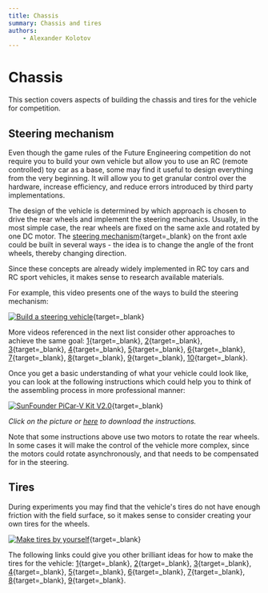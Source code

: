 ```yaml
---
title: Chassis
summary: Chassis and tires
authors:
    - Alexander Kolotov
---
```

# Chassis

This section covers aspects of building the chassis and tires for the vehicle for competition.

## Steering mechanism

Even though the game rules of the Future Engineering competition do not require you to build your own vehicle but allow you to use an RC (remote controlled) toy car as a base, some may find it useful to design everything from the very beginning. It will allow you to get granular control over the hardware, increase efficiency, and reduce errors introduced by third party implementations.

The design of the vehicle is determined by which approach is chosen to drive the rear wheels and implement the steering mechanics. Usually, in the most simple case, the rear wheels are fixed on the same axle and rotated by one DC motor. The [steering mechanism](https://en.wikipedia.org/wiki/Steering){target=_blank} on the front axle could be built in several ways - the idea is to change the angle of the front wheels, thereby changing direction.

Since these concepts are already widely implemented in RC toy cars and RC sport vehicles, it makes sense to research available materials. 

For example, this video presents one of the ways to build the steering mechanism:

[![Build a steering vehicle](https://img.youtube.com/vi/ZdtPTUsrAA4/0.jpg)](https://youtu.be/ZdtPTUsrAA4){target=_blank}

More videos referenced in the next list consider other approaches to achieve the same goal: [1](https://youtu.be/NjAQMPVhdBk){target=_blank}, [2](https://youtu.be/ePDCRdfabZo){target=_blank}, [3](https://youtu.be/CsdP2IEyl2g){target=_blank}, [4](https://youtu.be/NL5-FV28uRA){target=_blank}, [5](https://youtu.be/12CiZusgZng){target=_blank}, [6](https://youtu.be/8JMM5NwO34I){target=_blank}, [7](https://youtu.be/5rJYZLX6uY4){target=_blank}, [8](https://youtu.be/x_3DDoNCBQk){target=_blank}, [9](https://youtu.be/2QUsQxnrYEs){target=_blank}, [10](https://youtu.be/d73MOvDyg38){target=_blank}.

Once you get a basic understanding of what your vehicle could look like, you can look at the following instructions which could help you to think of the assembling process in more professional manner:

[![SunFounder PiCar-V Kit V2.0](img/sunfounder.png)](https://www.sunfounder.com/learn/category/raspberrypi-picar-v-v2.html){target=_blank}

_Click on the picture or [here](https://www.sunfounder.com/learn/category/raspberrypi-picar-v-v2.html) to download the instructions._

Note that some instructions above use two motors to rotate the rear wheels. In some cases it will make the control of the vehicle more complex, since the motors could rotate asynchronously, and that needs to be compensated for in the steering.

## Tires

During experiments you may find that the vehicle's tires do not have enough friction with the field surface, so it makes sense to consider creating your own tires for the wheels.

[![Make tires by yourself](https://img.youtube.com/vi/46OBeW3G7P0/0.jpg)](https://youtu.be/46OBeW3G7P0){target=_blank}

The following links could give you other brilliant ideas for how to make the tires for the vehicle: [1](https://youtu.be/LzBm1Zx5Yh0){target=_blank}, [2](https://youtu.be/osXwKpGBv5o){target=_blank}, [3](https://youtu.be/nVW-rq43TL0){target=_blank}, [4](https://youtu.be/H5fuGsts6ho){target=_blank}, [5](https://youtu.be/f_aZFameRrc){target=_blank}, [6](https://youtu.be/riSE5syoPWY){target=_blank}, [7](https://youtu.be/i8tiClthnEY){target=_blank}, [8](https://youtu.be/3aI9cHntjdw){target=_blank}, [9](https://youtu.be/ZwFOcSzwNsk){target=_blank}.